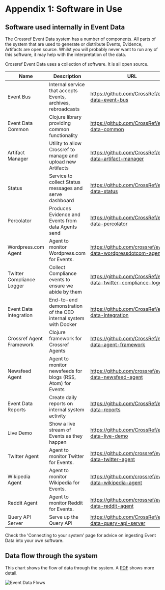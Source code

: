 # Appendix 1: Software in Use

## Software used internally in Event Data

The Crossref Event Data system has a number of components. All parts of the system that are used to generate or distribute Events, Evidence, Artifacts are open source. Whilst you will probably never want to run any of this software, it may help with the interpretation of the data.

Crossref Event Data uses a collection of software. It is all open source. 

| Name                      | Description                                                     | URL                                                              | Maintainer          |
|---------------------------|-----------------------------------------------------------------|------------------------------------------------------------------|---------------------|
| Event Bus                 | Internal service that accepts Events, archives, rebroadcasts    | https://github.com/CrossRef/event-data-event-bus                 | jwass@crossref.org  |
| Event Data Common         | Clojure library providing common functionality                  | https://github.com/CrossRef/event-data-common                    | jwass@crossref.org  |
| Artifact Manager          | Utility to allow Crossref to manage and upload new Artifacts    | https://github.com/CrossRef/event-data-artifact-manager          | jwass@crossref.org  |
| Status                    | Service to collect Status messages and serve dashboard          | https://github.com/CrossRef/event-data-status                    | jwass@crossref.org  |
| Percolator                | Produces Evidence and Events from data Agents send              | https://github.com/CrossRef/event-data-percolator                | jwass@crossref.org  |
| Wordpress.com Agent       | Agent to monitor Wordpress.com for Events.                      | https://github.com/crossref/event-data-wordpressdotcom-agent     | jwass@crossref.org  |
| Twitter Compliance Logger | Collect Compliance events to ensure we abide by them            | https://github.com/CrossRef/event-data-twitter-compliance-logger | jwass@crossref.org  |
| Event Data Integration    | End-to-end demonstration of the CED internal system with Docker | https://github.com/CrossRef/event-data-integration               | jwass@crossref.org  |
| Crossref Agent Framework  | Clojure framework for Crossref Agents                           | https://github.com/CrossRef/event-data-agent-framework           | jwass@crossref.org  |
| Newsfeed Agent            | Agent to monitor newsfeeds for blogs (RSS, Atom) for Events     | https://github.com/crossref/event-data-newsfeed-agent            | jwass@crossref.org  |
| Event Data Reports        | Create daily reports on internal system activity                | https://github.com/CrossRef/event-data-reports                   | jwass@crossref.org  |
| Live Demo                 | Show a live stream of Events as they happen                     | https://github.com/CrossRef/event-data-live-demo                 | jwass@crossref.org  |
| Twitter Agent             | Agent to monitor Twitter for Events.                            | https://github.com/crossref/event-data-twitter-agent             | jwass@crossref.org  |
| Wikipedia Agent           | Agent to monitor Wikipedia for Events.                          | https://github.com/crossref/event-data-wikipedia-agent           | jwass@crossref.org  |
| Reddit Agent              | Agent to monitor Reddit for Events.                             | https://github.com/crossref/event-data-reddit-agent              | jwass@crossref.org  |
| Query API Server          | Serve up the Query API                                          |https://github.com/CrossRef/event-data-query-api-server           | jwass@crossref.org  |

Check the 'Connecting to your system' page for advice on ingesting Event Data into your own software. 

## Data flow through the system

This chart shows the flow of data through the system. A [PDF](/images/ced-data-flow.pdf) shows more detail.

![Event Data Flows](/images/ced-data-flow.png)



